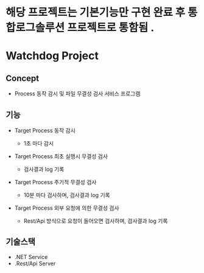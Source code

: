 # 해당 프로젝트는  기본기능만 구현 완료 후  통합로그솔루션 프로젝트로 통함됨 . 

# Watchdog Project



## Concept

- Process 동작 감시 및 파일 무결성 검사 서비스 프로그램



## 기능 

- Target Process 동작 감시
  - 1초 마다 감시
    
- Target Process 최초 실행시 무결성 검사
  - 검사결과 log 기록
   
- Target Process 주기적 무결성 검사
  - 10분 마다 검사하며, 검사결과 log 기록

- Target Process 외부 요청에 의한 무결성 검사
  - Rest/Api 방식으로 요청이 들어오면 검사하며, 검사결과 log 기록 


## 기술스택 

- .NET Service
- .Rest/Api Server
